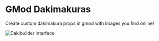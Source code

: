 # GMod Dakimakuras
Create custom dakimakura props in gmod with images you find online!


![Dakibuilder Interface](https://i.imgur.com/V9tpOmB.png)
